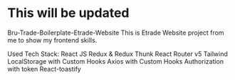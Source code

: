 # This will be updated

Bru-Trade-Boilerplate-Etrade-Website
This is Etrade Website project from me to show my frontend skills.

Used Tech Stack:
React JS
Redux & Redux Thunk
React Router v5
Tailwind
LocalStorage with Custom Hooks
Axios with Custom Hooks
Authorization with token
React-toastify
